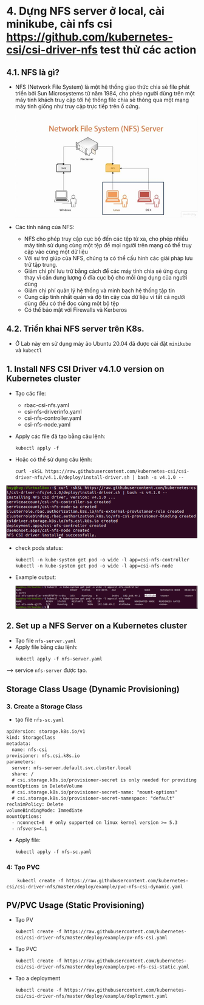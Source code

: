 # 4.  Dựng NFS server ở local, cài minikube, cài nfs csi https://github.com/kubernetes-csi/csi-driver-nfs test thử các action

## 4.1. NFS là gì?
- NFS (Network File System) là một hệ thống giao thức chia sẻ file phát triển bởi Sun Microsystems từ năm 1984, cho phép người dùng trên một máy tính khách truy cập tới hệ thống file chia sẻ thông qua một mạng máy tính giống như truy cập trực tiếp trên ổ cứng.

    <img src = "./img/nfs.jpg">

- Các tính năng của NFS: 
    - NFS cho phép truy cập cục bộ đến các tệp từ xa, cho phép nhiều máy tính sử dụng cùng một tệp để mọi người trên mạng có thể truy cập vào cùng một dữ liệu
    - Với sự trợ giúp của NFS, chúng ta có thể cấu hình các giải pháp lưu trữ tập trung.
    - Giảm chi phí lưu trữ bằng cách để các máy tính chia sẻ ứng dụng thay vì cần dung lượng ổ đĩa cục bộ cho mỗi ứng dụng của người dùng
    - Giảm chi phí quản lý hệ thống và minh bạch hệ thống tập tin
    - Cung cấp tính nhất quán và độ tin cậy của dữ liệu vì tất cả người dùng đều có thể đọc cùng một bộ tệp
    - Có thể bảo mật với Firewalls và Kerberos

## 4.2. Triển khai NFS server trên K8s.
- Ở Lab này em sử dụng máy ảo Ubuntu 20.04 đã được cài đặt `minikube` và `kubectl`

## 1. Install NFS CSI Driver v4.1.0 version on Kubernetes cluster
- Tạo các file: 
    - rbac-csi-nfs.yaml
    - csi-nfs-driverinfo.yaml
    - csi-nfs-controller.yaml
    - csi-nfs-node.yaml
- Apply các file đã tạo bằng câu lệnh:

    ```
    kubectl apply -f 
    ```
- Hoặc có thể sử dụng câu lệnh:
    ```
    curl -skSL https://raw.githubusercontent.com/kubernetes-csi/csi-driver-nfs/v4.1.0/deploy/install-driver.sh | bash -s v4.1.0 --
    ```

<img src= "./img/nfs-csi-driver-install.png">

- check pods status:

    ```
    kubectl -n kube-system get pod -o wide -l app=csi-nfs-controller
    kubectl -n kube-system get pod -o wide -l app=csi-nfs-node
    ```
- Example output:

    <img src="./img/check-pods.png">

## 2. Set up a NFS Server on a Kubernetes cluster

- Tạo file `nfs-server.yaml`
- Apply file bằng câu lệnh:
    ```
    kubectl apply -f nfs-server.yaml
    ```

--> service `nfs-server` được tạo.

## Storage Class Usage (Dynamic Provisioning)
### 3. Create a Storage Class

- tạo file `nfs-sc.yaml`
```
apiVersion: storage.k8s.io/v1
kind: StorageClass
metadata:
  name: nfs-csi
provisioner: nfs.csi.k8s.io
parameters:
  server: nfs-server.default.svc.cluster.local
  share: /
  # csi.storage.k8s.io/provisioner-secret is only needed for providing mountOptions in DeleteVolume
  # csi.storage.k8s.io/provisioner-secret-name: "mount-options"
  # csi.storage.k8s.io/provisioner-secret-namespace: "default"
reclaimPolicy: Delete
volumeBindingMode: Immediate
mountOptions:
  - nconnect=8  # only supported on linux kernel version >= 5.3
  - nfsvers=4.1
```

- Apply file:
    ```
    kubectl apply -f nfs-sc.yaml
    ```
### 4: Tạo PVC
``` 
    kubectl create -f https://raw.githubusercontent.com/kubernetes-csi/csi-driver-nfs/master/deploy/example/pvc-nfs-csi-dynamic.yaml
```

## PV/PVC Usage (Static Provisioning)

- Tạo PV
    ```
    kubectl create -f https://raw.githubusercontent.com/kubernetes-csi/csi-driver-nfs/master/deploy/example/pv-nfs-csi.yaml
    ```
- Tạo PVC
    ```
    kubectl create -f https://raw.githubusercontent.com/kubernetes-csi/csi-driver-nfs/master/deploy/example/pvc-nfs-csi-static.yaml
    ```

- Tạo a deployment
    ```
    kubectl create -f https://raw.githubusercontent.com/kubernetes-csi/csi-driver-nfs/master/deploy/example/deployment.yaml
    ```
